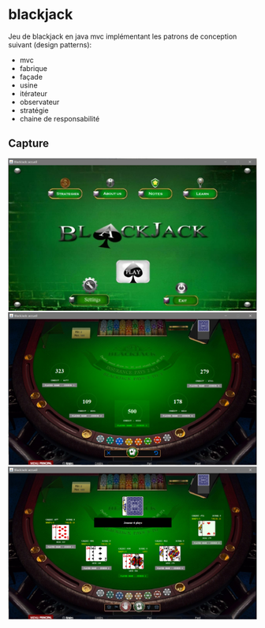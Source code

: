 # blackjack
Jeu de blackjack en java mvc implémentant les patrons de conception suivant (design patterns):
- mvc
- fabrique
- façade
- usine
- itérateur
- observateur
- stratégie
- chaine de responsabilité


## Capture
![capture](capture/i0.png)
![capture](capture/i1.png)
![capture](capture/i2.png)

